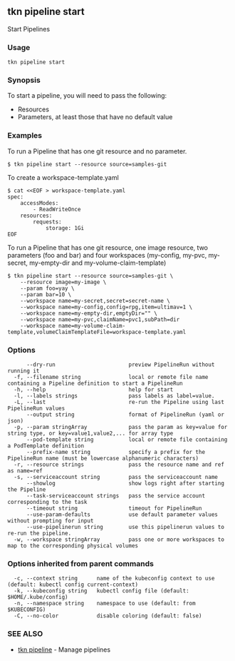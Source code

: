 ## tkn pipeline start

Start Pipelines

### Usage

```
tkn pipeline start
```

### Synopsis

To start a pipeline, you will need to pass the following:

- Resources
- Parameters, at least those that have no default value

### Examples

To run a Pipeline that has one git resource and no parameter.

	$ tkn pipeline start --resource source=samples-git


To create a workspace-template.yaml

	$ cat <<EOF > workspace-template.yaml
	spec:
  		accessModes:
  			- ReadWriteOnce
  		resources:
    		requests:
      			storage: 1Gi
	EOF

To run a Pipeline that has one git resource, one image resource,
two parameters (foo and bar) and four workspaces (my-config, my-pvc,
my-secret, my-empty-dir and my-volume-claim-template)


	$ tkn pipeline start --resource source=samples-git \
		--resource image=my-image \
		--param foo=yay \
		--param bar=10 \
		--workspace name=my-secret,secret=secret-name \
		--workspace name=my-config,config=rpg,item=ultimav=1 \
		--workspace name=my-empty-dir,emptyDir="" \
		--workspace name=my-pvc,claimName=pvc1,subPath=dir
		--workspace name=my-volume-claim-template,volumeClaimTemplateFile=workspace-template.yaml

### Options

```
      --dry-run                       preview PipelineRun without running it
  -f, --filename string               local or remote file name containing a Pipeline definition to start a PipelineRun
  -h, --help                          help for start
  -l, --labels strings                pass labels as label=value.
  -L, --last                          re-run the Pipeline using last PipelineRun values
      --output string                 format of PipelineRun (yaml or json)
  -p, --param stringArray             pass the param as key=value for string type, or key=value1,value2,... for array type
      --pod-template string           local or remote file containing a PodTemplate definition
      --prefix-name string            specify a prefix for the PipelineRun name (must be lowercase alphanumeric characters)
  -r, --resource strings              pass the resource name and ref as name=ref
  -s, --serviceaccount string         pass the serviceaccount name
      --showlog                       show logs right after starting the Pipeline
      --task-serviceaccount strings   pass the service account corresponding to the task
      --timeout string                timeout for PipelineRun
      --use-param-defaults            use default parameter values without prompting for input
      --use-pipelinerun string        use this pipelinerun values to re-run the pipeline. 
  -w, --workspace stringArray         pass one or more workspaces to map to the corresponding physical volumes
```

### Options inherited from parent commands

```
  -c, --context string      name of the kubeconfig context to use (default: kubectl config current-context)
  -k, --kubeconfig string   kubectl config file (default: $HOME/.kube/config)
  -n, --namespace string    namespace to use (default: from $KUBECONFIG)
  -C, --no-color            disable coloring (default: false)
```

### SEE ALSO

* [tkn pipeline](tkn_pipeline.md)	 - Manage pipelines

